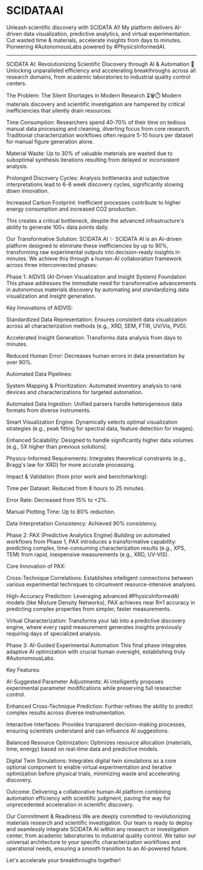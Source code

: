 # SCIDATAAI
Unleash scientific discovery with SCIDATA AI! My platform delivers AI-driven data visualization, predictive analytics, and virtual experimentation. Cut wasted time &amp; materials, accelerate insights from days to minutes. Pioneering #AutonomousLabs powered by #PhysicsInformedAI.
*************
SCIDATA AI: Revolutionizing Scientific Discovery through AI & Automation 🚀
Unlocking unparalleled efficiency and accelerating breakthroughs across all research domains, from academic laboratories to industrial quality control centers.

The Problem: The Silent Shortages in Modern Research ⏳🗑️⏱️
Modern materials discovery and scientific investigation are hampered by critical inefficiencies that silently drain resources:

Time Consumption: Researchers spend 40-70% of their time on tedious manual data processing and cleaning, diverting focus from core research. Traditional characterization workflows often require 5-10 hours per dataset for manual figure generation alone.

Material Waste: Up to 30% of valuable materials are wasted due to suboptimal synthesis iterations resulting from delayed or inconsistent analysis.

Prolonged Discovery Cycles: Analysis bottlenecks and subjective interpretations lead to 6-8 week discovery cycles, significantly slowing down innovation.

Increased Carbon Footprint: Inefficient processes contribute to higher energy consumption and increased CO2 production.

This creates a critical bottleneck, despite the advanced infrastructure's ability to generate 100+ data points daily.

Our Transformative Solution: SCIDATA AI ✨
SCIDATA AI is an AI-driven platform designed to eliminate these inefficiencies by up to 90%, transforming raw experimental outputs into decision-ready insights in minutes. We achieve this through a human-AI collaboration framework across three interconnected phases:

Phase 1: AIDVIS (AI-Driven Visualization and Insight System) Foundation
This phase addresses the immediate need for transformative advancements in autonomous materials discovery by automating and standardizing data visualization and insight generation.

Key Innovations of AIDVIS:

Standardized Data Representation: Ensures consistent data visualization across all characterization methods (e.g., XRD, SEM, FTIR, UV/Vis, PVD).

Accelerated Insight Generation: Transforms data analysis from days to minutes.

Reduced Human Error: Decreases human errors in data presentation by over 90%.

Automated Data Pipelines:

System Mapping & Prioritization: Automated inventory analysis to rank devices and characterizations for targeted automation.

Automated Data Ingestion: Unified parsers handle heterogeneous data formats from diverse instruments.

Smart Visualization Engine: Dynamically selects optimal visualization strategies (e.g., peak fitting for spectral data, feature detection for images).

Enhanced Scalability: Designed to handle significantly higher data volumes (e.g., 5X higher than previous solutions).

Physics-Informed Requirements: Integrates theoretical constraints (e.g., Bragg's law for XRD) for more accurate processing.

Impact & Validation (from prior work and benchmarking):

Time per Dataset: Reduced from 8 hours to 25 minutes.

Error Rate: Decreased from 15% to <2%.

Manual Plotting Time: Up to 80% reduction.

Data Interpretation Consistency: Achieved 90% consistency.

Phase 2: PAX (Predictive Analytics Engine)
Building on automated workflows from Phase 1, PAX introduces a transformative capability: predicting complex, time-consuming characterization results (e.g., XPS, TEM) from rapid, inexpensive measurements (e.g., XRD, UV-VIS).

Core Innovation of PAX:

Cross-Technique Correlations: Establishes intelligent connections between various experimental techniques to circumvent resource-intensive analyses.

High-Accuracy Prediction: Leveraging advanced #PhysicsInformedAI models (like Mixture Density Networks), PAX achieves near R≈1 accuracy in predicting complex properties from simpler, faster measurements.

Virtual Characterization: Transforms your lab into a predictive discovery engine, where every rapid measurement generates insights previously requiring days of specialized analysis.

Phase 3: AI-Guided Experimental Automation
This final phase integrates adaptive AI optimization with crucial human oversight, establishing truly #AutonomousLabs.

Key Features:

AI-Suggested Parameter Adjustments: AI intelligently proposes experimental parameter modifications while preserving full researcher control.

Enhanced Cross-Technique Prediction: Further refines the ability to predict complex results across diverse instrumentation.

Interactive Interfaces: Provides transparent decision-making processes, ensuring scientists understand and can influence AI suggestions.

Balanced Resource Optimization: Optimizes resource allocation (materials, time, energy) based on real-time data and predictive models.

Digital Twin Simulations: Integrates digital twin simulations as a core optional component to enable virtual experimentation and iterative optimization before physical trials, minimizing waste and accelerating discovery.

Outcome:
Delivering a collaborative human-AI platform combining automation efficiency with scientific judgment, paving the way for unprecedented acceleration in scientific discovery.

Our Commitment & Readiness
We are deeply committed to revolutionizing materials research and scientific investigation. Our team is ready to deploy and seamlessly integrate SCIDATA AI within any research or investigation center, from academic laboratories to industrial quality control. We tailor our universal architecture to your specific characterization workflows and operational needs, ensuring a smooth transition to an AI-powered future.

Let's accelerate your breakthroughs together!
